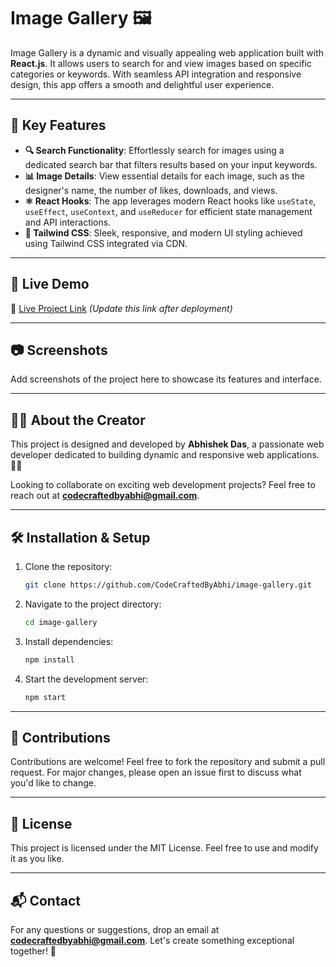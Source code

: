 # Image Gallery 🖼️

Image Gallery is a dynamic and visually appealing web application built with **React.js**. It allows users to search for and view images based on specific categories or keywords. With seamless API integration and responsive design, this app offers a smooth and delightful user experience.

---

## 🌟 Key Features

- **🔍 Search Functionality**: Effortlessly search for images using a dedicated search bar that filters results based on your input keywords.
- **📊 Image Details**: View essential details for each image, such as the designer's name, the number of likes, downloads, and views.
- **⚛️ React Hooks**: The app leverages modern React hooks like `useState`, `useEffect`, `useContext`, and `useReducer` for efficient state management and API interactions.
- **🎨 Tailwind CSS**: Sleek, responsive, and modern UI styling achieved using Tailwind CSS integrated via CDN.

---

## 🚀 Live Demo

🔗 [Live Project Link](#) *(Update this link after deployment)*

---

## 📷 Screenshots

Add screenshots of the project here to showcase its features and interface.

---

## 👨‍💻 About the Creator

This project is designed and developed by **Abhishek Das**, a passionate web developer dedicated to building dynamic and responsive web applications. 🌟✨

Looking to collaborate on exciting web development projects? Feel free to reach out at **[codecraftedbyabhi@gmail.com](mailto:codecraftedbyabhi@gmail.com)**.

---

## 🛠️ Installation & Setup

1. Clone the repository:
   ```bash
   git clone https://github.com/CodeCraftedByAbhi/image-gallery.git
   ```

2. Navigate to the project directory:
   ```bash
   cd image-gallery
   ```

3. Install dependencies:
   ```bash
   npm install
   ```

4. Start the development server:
   ```bash
   npm start
   ```

---

## 🤝 Contributions

Contributions are welcome! Feel free to fork the repository and submit a pull request. For major changes, please open an issue first to discuss what you'd like to change.

---

## 📜 License

This project is licensed under the MIT License. Feel free to use and modify it as you like.

---

## 📬 Contact

For any questions or suggestions, drop an email at **[codecraftedbyabhi@gmail.com](mailto:codecraftedbyabhi@gmail.com)**. Let's create something exceptional together! 🚀
